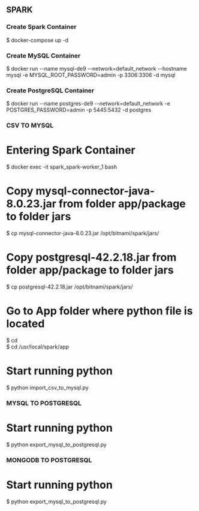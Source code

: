 ## SPARK ##

### Create Spark Container  
 
 $ docker-compose up -d

### Create MySQL Container

 $ docker run --name mysql-de9 --network=default_network --hostname mysql -e MYSQL_ROOT_PASSWORD=admin -p 3306:3306 -d mysql

### Create PostgreSQL Container

 $ docker run --name postgres-de9 --network=default_network -e POSTGRES_PASSWORD=admin -p 5445:5432 -d postgres

### CSV TO MYSQL ##
 
 # Entering Spark Container
   $ docker exec -it spark_spark-worker_1 bash

 # Copy mysql-connector-java-8.0.23.jar from folder app/package to folder jars

   $ cp mysql-connector-java-8.0.23.jar /opt/bitnami/spark/jars/  

 # Copy postgresql-42.2.18.jar from folder app/package to folder jars

   $ cp postgresql-42.2.18.jar /opt/bitnami/spark/jars/

 # Go to App folder where python file is located
   
   $ cd\
   $ cd /usr/local/spark/app

 # Start running python
 
   $ python import_csv_to_mysql.py

### MYSQL TO POSTGRESQL ###

 # Start running python
  
   $ python export_mysql_to_postgresql.py

### MONGODB TO POSTGRESQL ###
 
 # Start running python

   $ python export_mysql_to_postgresql.py

